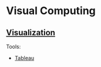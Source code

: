 # Visual Computing
## [Visualization](Visualization/README.md)
Tools:
- [Tableau](Visualization/Tools/Tableau.md)